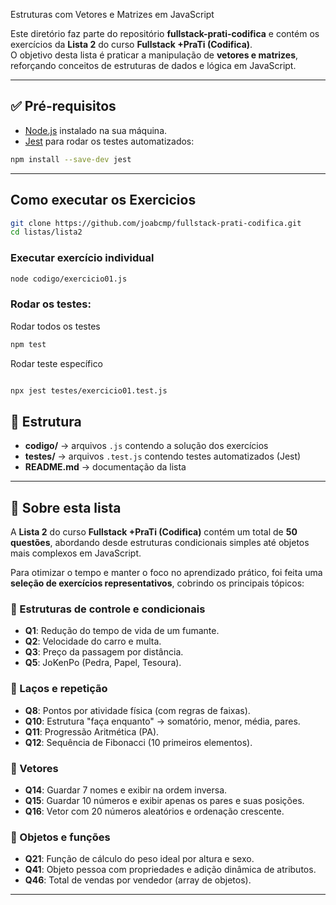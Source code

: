 Estruturas com Vetores e Matrizes em JavaScript

Este diretório faz parte do repositório **fullstack-prati-codifica** e contém os exercícios da **Lista 2** do curso **Fullstack +PraTi (Codifica)**.  
O objetivo desta lista é praticar a manipulação de **vetores e matrizes**, reforçando conceitos de estruturas de dados e lógica em JavaScript.

---

## ✅ Pré-requisitos

- [Node.js](https://nodejs.org/) instalado na sua máquina.
- [Jest](https://jestjs.io/) para rodar os testes automatizados:  

```bash
npm install --save-dev jest
```
---
## Como executar os Exercicios
```bash
git clone https://github.com/joabcmp/fullstack-prati-codifica.git
cd listas/lista2
```
### Executar exercício individual
```bash
node codigo/exercicio01.js
```

### Rodar os testes:

Rodar todos os testes
```bash
npm test
```

Rodar teste específico
```bash

npx jest testes/exercicio01.test.js
```

## 📂 Estrutura
- **codigo/** → arquivos `.js` contendo a solução dos exercícios  
- **testes/** → arquivos `.test.js` contendo testes automatizados (Jest)  
- **README.md** → documentação da lista

---

## 📌 Sobre esta lista

A **Lista 2** do curso **Fullstack +PraTi (Codifica)** contém um total de **50 questões**, abordando desde estruturas condicionais simples até objetos mais complexos em JavaScript.  

Para otimizar o tempo e manter o foco no aprendizado prático, foi feita uma **seleção de exercícios representativos**, cobrindo os principais tópicos:  

### 🔹 Estruturas de controle e condicionais
- **Q1**: Redução do tempo de vida de um fumante.  
- **Q2**: Velocidade do carro e multa.  
- **Q3**: Preço da passagem por distância.  
- **Q5**: JoKenPo (Pedra, Papel, Tesoura).  

### 🔹 Laços e repetição
- **Q8**: Pontos por atividade física (com regras de faixas).  
- **Q10**: Estrutura "faça enquanto" → somatório, menor, média, pares.  
- **Q11**: Progressão Aritmética (PA).  
- **Q12**: Sequência de Fibonacci (10 primeiros elementos).  

### 🔹 Vetores
- **Q14**: Guardar 7 nomes e exibir na ordem inversa.  
- **Q15**: Guardar 10 números e exibir apenas os pares e suas posições.  
- **Q16**: Vetor com 20 números aleatórios e ordenação crescente.  

### 🔹 Objetos e funções
- **Q21**: Função de cálculo do peso ideal por altura e sexo.  
- **Q41**: Objeto pessoa com propriedades e adição dinâmica de atributos.  
- **Q46**: Total de vendas por vendedor (array de objetos).  

---
